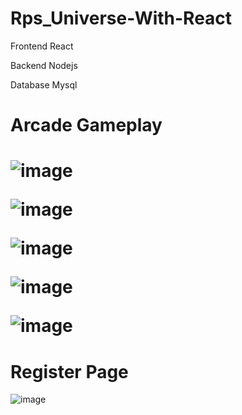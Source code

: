 # Rps_Universe-With-React


Frontend
React

Backend
Nodejs

Database
Mysql

<h1>Arcade Gameplay<h1/>

![image](https://user-images.githubusercontent.com/50263561/123577931-678d7480-d7dd-11eb-8e7e-d9b5e1a4bab7.png)


![image](https://user-images.githubusercontent.com/50263561/123577944-7116dc80-d7dd-11eb-8463-adb11f7ecfd9.png)


![image](https://user-images.githubusercontent.com/50263561/123577969-7d029e80-d7dd-11eb-804a-b929f7949b1a.png)


![image](https://user-images.githubusercontent.com/50263561/123577984-868c0680-d7dd-11eb-878b-fe5601da7200.png)


![image](https://user-images.githubusercontent.com/50263561/123578013-93105f00-d7dd-11eb-88e8-84ede149e99c.png)

  <h1>Register Page </h1>
  
  ![image](https://user-images.githubusercontent.com/50263561/123578842-5b0a1b80-d7df-11eb-80ea-6f3c086e1043.png)

